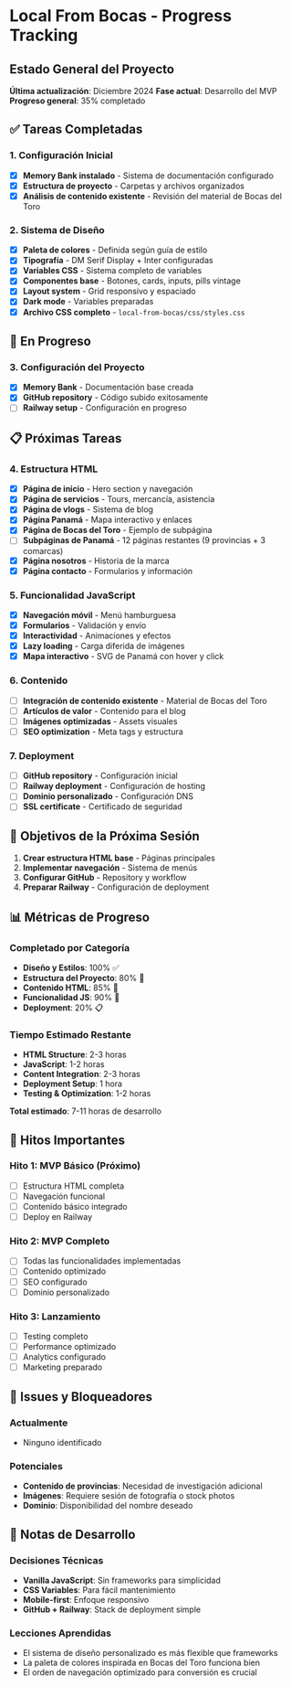 # Local From Bocas - Progress Tracking

## Estado General del Proyecto
**Última actualización**: Diciembre 2024
**Fase actual**: Desarrollo del MVP
**Progreso general**: 35% completado

## ✅ Tareas Completadas

### 1. Configuración Inicial
- [x] **Memory Bank instalado** - Sistema de documentación configurado
- [x] **Estructura de proyecto** - Carpetas y archivos organizados
- [x] **Análisis de contenido existente** - Revisión del material de Bocas del Toro

### 2. Sistema de Diseño
- [x] **Paleta de colores** - Definida según guía de estilo
- [x] **Tipografía** - DM Serif Display + Inter configuradas
- [x] **Variables CSS** - Sistema completo de variables
- [x] **Componentes base** - Botones, cards, inputs, pills vintage
- [x] **Layout system** - Grid responsivo y espaciado
- [x] **Dark mode** - Variables preparadas
- [x] **Archivo CSS completo** - `local-from-bocas/css/styles.css`

## 🔄 En Progreso

### 3. Configuración del Proyecto
- [x] **Memory Bank** - Documentación base creada
- [x] **GitHub repository** - Código subido exitosamente
- [ ] **Railway setup** - Configuración en progreso

## 📋 Próximas Tareas

### 4. Estructura HTML
- [x] **Página de inicio** - Hero section y navegación
- [x] **Página de servicios** - Tours, mercancía, asistencia
- [x] **Página de vlogs** - Sistema de blog
- [x] **Página Panamá** - Mapa interactivo y enlaces
- [x] **Página de Bocas del Toro** - Ejemplo de subpágina
- [ ] **Subpáginas de Panamá** - 12 páginas restantes (9 provincias + 3 comarcas)
- [x] **Página nosotros** - Historia de la marca
- [x] **Página contacto** - Formularios y información

### 5. Funcionalidad JavaScript
- [x] **Navegación móvil** - Menú hamburguesa
- [x] **Formularios** - Validación y envío
- [x] **Interactividad** - Animaciones y efectos
- [x] **Lazy loading** - Carga diferida de imágenes
- [x] **Mapa interactivo** - SVG de Panamá con hover y click

### 6. Contenido
- [ ] **Integración de contenido existente** - Material de Bocas del Toro
- [ ] **Artículos de valor** - Contenido para el blog
- [ ] **Imágenes optimizadas** - Assets visuales
- [ ] **SEO optimization** - Meta tags y estructura

### 7. Deployment
- [ ] **GitHub repository** - Configuración inicial
- [ ] **Railway deployment** - Configuración de hosting
- [ ] **Dominio personalizado** - Configuración DNS
- [ ] **SSL certificate** - Certificado de seguridad

## 🎯 Objetivos de la Próxima Sesión

1. **Crear estructura HTML base** - Páginas principales
2. **Implementar navegación** - Sistema de menús
3. **Configurar GitHub** - Repository y workflow
4. **Preparar Railway** - Configuración de deployment

## 📊 Métricas de Progreso

### Completado por Categoría
- **Diseño y Estilos**: 100% ✅
- **Estructura del Proyecto**: 80% 🔄
- **Contenido HTML**: 85% 🔄
- **Funcionalidad JS**: 90% 🔄
- **Deployment**: 20% 📋

### Tiempo Estimado Restante
- **HTML Structure**: 2-3 horas
- **JavaScript**: 1-2 horas
- **Content Integration**: 2-3 horas
- **Deployment Setup**: 1 hora
- **Testing & Optimization**: 1-2 horas

**Total estimado**: 7-11 horas de desarrollo

## 🚀 Hitos Importantes

### Hito 1: MVP Básico (Próximo)
- [ ] Estructura HTML completa
- [ ] Navegación funcional
- [ ] Contenido básico integrado
- [ ] Deploy en Railway

### Hito 2: MVP Completo
- [ ] Todas las funcionalidades implementadas
- [ ] Contenido optimizado
- [ ] SEO configurado
- [ ] Dominio personalizado

### Hito 3: Lanzamiento
- [ ] Testing completo
- [ ] Performance optimizado
- [ ] Analytics configurado
- [ ] Marketing preparado

## 🔧 Issues y Bloqueadores

### Actualmente
- Ninguno identificado

### Potenciales
- **Contenido de provincias**: Necesidad de investigación adicional
- **Imágenes**: Requiere sesión de fotografía o stock photos
- **Dominio**: Disponibilidad del nombre deseado

## 📝 Notas de Desarrollo

### Decisiones Técnicas
- **Vanilla JavaScript**: Sin frameworks para simplicidad
- **CSS Variables**: Para fácil mantenimiento
- **Mobile-first**: Enfoque responsivo
- **GitHub + Railway**: Stack de deployment simple

### Lecciones Aprendidas
- El sistema de diseño personalizado es más flexible que frameworks
- La paleta de colores inspirada en Bocas del Toro funciona bien
- El orden de navegación optimizado para conversión es crucial
